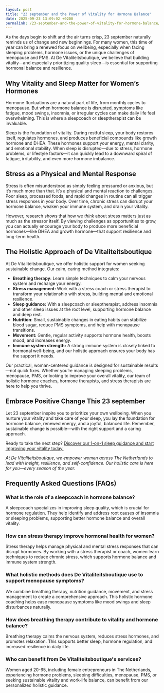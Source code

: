 ```yaml
---
layout: post
title: "23 september and the Power of Vitality for Hormone Balance"
date: 2025-09-23 13:09:02 +0200
permalink: /23-september-and-the-power-of-vitality-for-hormone-balance/
---
```

As the days begin to shift and the air turns crisp, 23 september naturally reminds us of change and new beginnings. For many women, this time of year can bring a renewed focus on wellbeing, especially when facing sleeping problems, hormone issues, or the unique challenges of menopause and PMS. At De Vitaliteitsboutique, we believe that building vitality—and especially prioritizing quality sleep—is essential for supporting hormonal balance and resilience.

## Why Vitality and Sleep Matter for Women’s Hormones

Hormone fluctuations are a natural part of life, from monthly cycles to menopause. But when hormone balance is disrupted, symptoms like fatigue, mood swings, insomnia, or irregular cycles can make daily life feel overwhelming. This is where a sleepcoach or sleeptherapist can be invaluable.

Sleep is the foundation of vitality. During restful sleep, your body restores itself, regulates hormones, and produces beneficial compounds like growth hormone and DHEA. These hormones support your energy, mental clarity, and emotional stability. When sleep is disrupted—due to stress, hormone problems, or lifestyle factors—it can quickly lead to a downward spiral of fatigue, irritability, and even more hormone imbalance.

## Stress as a Physical and Mental Response

Stress is often misunderstood as simply feeling pressured or anxious, but it’s much more than that. It’s a physical and mental reaction to challenges. Poor sleep, processed foods, and rapid changes in routine can all trigger stress responses in your body. Over time, chronic stress can disrupt your hormone balance, weaken your immune system, and drain your vitality.

However, research shows that how we *think* about stress matters just as much as the stressor itself. By viewing challenges as opportunities to grow, you can actually encourage your body to produce more beneficial hormones—like DHEA and growth hormone—that support resilience and long-term health.

## The Holistic Approach of De Vitaliteitsboutique

At De Vitaliteitsboutique, we offer holistic support for women seeking sustainable change. Our calm, caring method integrates:

- **Breathing therapy:** Learn simple techniques to calm your nervous system and recharge your energy.
- **Stress management:** Work with a stress coach or stress therapist to transform your relationship with stress, building mental and emotional resilience.
- **Sleep guidance:** With a sleepcoach or sleeptherapist, address insomnia and other sleep issues at the root level, supporting hormone balance and deep rest.
- **Nutrition:** Small, sustainable changes in eating habits can stabilize blood sugar, reduce PMS symptoms, and help with menopause transitions.
- **Movement:** Gentle, regular activity supports hormone health, boosts mood, and increases energy.
- **Immune system strength:** A strong immune system is closely linked to hormonal well-being, and our holistic approach ensures your body has the support it needs.

Our practical, woman-centered guidance is designed for sustainable results—not quick fixes. Whether you’re managing sleeping problems, menopause, PMS, or looking to improve your overall vitality, our team of holistic hormone coaches, hormone therapists, and stress therapists are here to help you thrive.

## Embrace Positive Change This 23 september

Let 23 september inspire you to prioritize your own wellbeing. When you nurture your vitality and take care of your sleep, you lay the foundation for hormone balance, renewed energy, and a joyful, balanced life. Remember, sustainable change is possible—with the right support and a caring approach.

Ready to take the next step? [Discover our 1-on-1 sleep guidance and start improving your vitality today.](https://devitaliteitsboutique.nl/slaapproblemen-1-op-1-begeleiding/)

*At De Vitaliteitsboutique, we empower women across The Netherlands to lead with insight, resilience, and self-confidence. Our holistic care is here for you—every season of the year.*

## Frequently Asked Questions (FAQs)

### What is the role of a sleepcoach in hormone balance?

A sleepcoach specializes in improving sleep quality, which is crucial for hormone regulation. They help identify and address root causes of insomnia or sleeping problems, supporting better hormone balance and overall vitality.

### How can stress therapy improve hormonal health for women?

Stress therapy helps manage physical and mental stress responses that can disrupt hormones. By working with a stress therapist or coach, women learn techniques to reduce chronic stress, which supports hormone balance and immune system strength.

### What holistic methods does De Vitaliteitsboutique use to support menopause symptoms?

We combine breathing therapy, nutrition guidance, movement, and stress management to create a comprehensive approach. This holistic hormone coaching helps ease menopause symptoms like mood swings and sleep disturbances naturally.

### How does breathing therapy contribute to vitality and hormone balance?

Breathing therapy calms the nervous system, reduces stress hormones, and promotes relaxation. This supports better sleep, hormone regulation, and increased resilience in daily life.

### Who can benefit from De Vitaliteitsboutique's services?

Women aged 20-65, including female entrepreneurs in The Netherlands, experiencing hormone problems, sleeping difficulties, menopause, PMS, or seeking sustainable vitality and work-life balance, can benefit from our personalized holistic guidance.

<script type="application/ld+json">
{
  "@context": "https://schema.org",
  "@type": "BlogPosting",
  "headline": "23 september and the Power of Vitality for Hormone Balance",
  "description": "Explore how De Vitaliteitsboutique helps women in The Netherlands improve vitality, hormone balance, and sleep quality through holistic coaching and therapy.",
  "author": {
    "@type": "Person",
    "name": "De Vitaliteitsboutique"
  },
  "datePublished": "2023-09-23",
  "mainEntityOfPage": {
    "@type": "WebPage",
    "@id": "https://devitaliteitsboutique.nl/blog/23-september-power-of-vitality-hormone-balance"
  },
  "publisher": {
    "@type": "Person",
    "name": "De Vitaliteitsboutique"
  },
  "keywords": "Sleepcoach, Sleeptherapist, Hormone therapist, Hormone expert, Stress therapist, stress coach, breathing therapist, Holistic hormone coach, Vitality, Sleeping problems, Hormone problems, Menopause, PMS, Hormone balance, Sleep and hormones, Holistic therapist, insomnia, Women's holistic health, Burnout prevention for women, Work-life balance for women, The Netherlands",
  "inLanguage": "en-US"
}
</script>

<script type="application/ld+json">
{
  "@context": "https://schema.org",
  "@type": "FAQPage",
  "mainEntity": [
    {
      "@type": "Question",
      "name": "What is the role of a sleepcoach in hormone balance?",
      "acceptedAnswer": {
        "@type": "Answer",
        "text": "A sleepcoach specializes in improving sleep quality, which is crucial for hormone regulation. They help identify and address root causes of insomnia or sleeping problems, supporting better hormone balance and overall vitality."
      }
    },
    {
      "@type": "Question",
      "name": "How can stress therapy improve hormonal health for women?",
      "acceptedAnswer": {
        "@type": "Answer",
        "text": "Stress therapy helps manage physical and mental stress responses that can disrupt hormones. By working with a stress therapist or coach, women learn techniques to reduce chronic stress, which supports hormone balance and immune system strength."
      }
    },
    {
      "@type": "Question",
      "name": "What holistic methods does De Vitaliteitsboutique use to support menopause symptoms?",
      "acceptedAnswer": {
        "@type": "Answer",
        "text": "We combine breathing therapy, nutrition guidance, movement, and stress management to create a comprehensive approach. This holistic hormone coaching helps ease menopause symptoms like mood swings and sleep disturbances naturally."
      }
    },
    {
      "@type": "Question",
      "name": "How does breathing therapy contribute to vitality and hormone balance?",
      "acceptedAnswer": {
        "@type": "Answer",
        "text": "Breathing therapy calms the nervous system, reduces stress hormones, and promotes relaxation. This supports better sleep, hormone regulation, and increased resilience in daily life."
      }
    },
    {
      "@type": "Question",
      "name": "Who can benefit from De Vitaliteitsboutique's services?",
      "acceptedAnswer": {
        "@type": "Answer",
        "text": "Women aged 20-65, including female entrepreneurs in The Netherlands, experiencing hormone problems, sleeping difficulties, menopause, PMS, or seeking sustainable vitality and work-life balance, can benefit from our personalized holistic guidance."
      }
    }
  ]
}
</script>